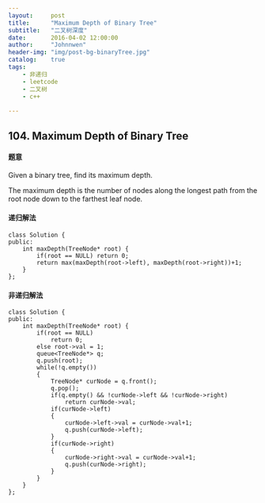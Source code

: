 ```yaml
---
layout:     post
title:      "Maximum Depth of Binary Tree"
subtitle:   "二叉树深度"
date:       2016-04-02 12:00:00
author:     "Johnnwen"
header-img: "img/post-bg-binaryTree.jpg"
catalog:    true
tags:
    - 非递归
    - leetcode
    - 二叉树
    - c++
    
---
```


## 104. Maximum Depth of Binary Tree

#### 题意

Given a binary tree, find its maximum depth.<br>

The maximum depth is the number of nodes along the longest path from the root node down to the farthest leaf node.


#### 递归解法

```
class Solution {
public:
    int maxDepth(TreeNode* root) {
        if(root == NULL) return 0;  
        return max(maxDepth(root->left), maxDepth(root->right))+1;  
    }
};
```
#### 非递归解法

```
class Solution {
public:
    int maxDepth(TreeNode* root) {
        if(root == NULL)  
            return 0;  
        else root->val = 1;  
        queue<TreeNode*> q;  
        q.push(root);  
        while(!q.empty())  
        {  
            TreeNode* curNode = q.front();  
            q.pop();  
            if(q.empty() && !curNode->left && !curNode->right)  
                return curNode->val;  
            if(curNode->left)  
            {  
                curNode->left->val = curNode->val+1;  
                q.push(curNode->left);  
            }  
            if(curNode->right)  
            {  
                curNode->right->val = curNode->val+1;  
                q.push(curNode->right);  
            }  
        } 
    }
};
```
